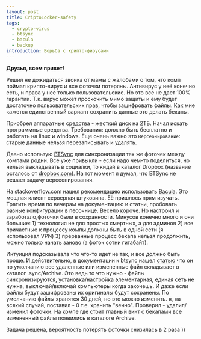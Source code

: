 ```yaml
---
layout: post
title: CriptoLocker-safety
tags:
  - crypto-virus
  - btsync
  - bacula
  - backup
introduction: Борьба с крипто-фирусами
---
```


**Друзья, всем привет!**

Решил не дожидаться звонка от мамы с жалобами о том, что комп поймал крипто-вирус и все фоточки потеряны. Антивирус у неё конечно есть, и права у нее только пользовательские. Но это все не дает 100% гарантии. Т.к. вирус может проскочить мимо защиты и ему будет достаточно пользовательских прав, чтобы зашифровать файлы. Как мне кажется единственный вариант сохранить данные это делать бекапы.

Приобрел аппаратные средства - жесткий диск на 2ТБ. Начал искать программные средства. Требования: должно быть бесплатно и работать на linux и windows. Еще очень важно это `Версеонирование`: старые данные нельзя перезаписывать и удалять.

Давно использую [BTSync](https://www.resilio.com/) для синхронизации тех же фоточек между компами родни. Все уже привыкли - если надо чем-то поделиться, но нельзя выкладывать в социалки, то кидай в каталог Dropbox (название осталось от [dropbox.com](https://www.dropbox.com)). На тот момент я думал, что BTSync не решает задачу версеонирования.

На stackoverflow.com нашел рекомендацию использовать [Bacula](https://ru.wikipedia.org/wiki/Bacula). Это мощная клиент серверная штуковина. Её пришлось прям изучать. Тратить время по вечерам на документацию и статьи, пробовать разные конфигурации в песочнице. Весело короче. Но настроил и заработало,фоточки были в сохранности. Минусов конечно много и они большие: 1) технология не для простых смертных, а для админов 2) все причастные к процессу компы должны быть в одной сети (я использовал VPN) 3) прерванные процесс бекапа нельзя продолжить, можно только начать заново (а фоток сотни гигабайт). 

Интуиция подсказывала что что-то идет не так, и все должно быть проще. И действительно, в документации к btsync нашел [статью](https://help.resilio.com/hc/en-us/articles/204754239-Using-Archive-for-file-versioning-and-restoring-deleted-files-) что он по умолчанию все удаленные или измененные файл складывает в каталог .sync/Archive. Это ведь то что нужно - файлы синхронизируются, установка/настройка элементарная, единая сеть не нужна, выключай/включай компьютеры когда захочешь. И даже если файлы будут зашифрованы их оригиналы будут сохранены. По умолчанию файлы хранятся 30 дней, но это можно изменить. я, на всякий случай, поставил - 0 т.е. хранить "вечно". Проверил - удалил/изменил фоточки. На компе где стоит главный винт с бекапами все измененный файлы появились в каталоге Archive. 

Задача решена, вероятность потерять фоточки снизилась в 2 раза ))